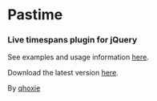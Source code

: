 # Pastime
### Live timespans plugin for jQuery

See examples and usage information [here](http://qhoxie.com/code/pastime).

Download the latest version [here](http://raw.github.com/qhoxie/jquery.pastime/master/jquery.pastime.js).

By [qhoxie](http://qhoxie.com)
